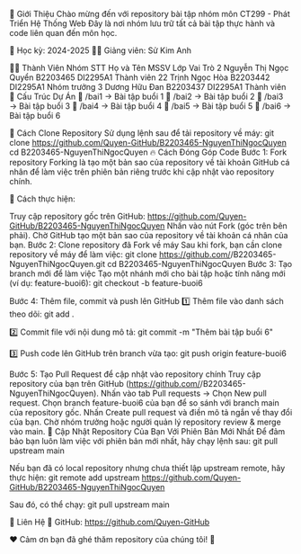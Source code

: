 📌 Giới Thiệu
Chào mừng đến với repository bài tập nhóm môn CT299 - Phát Triển Hệ Thống Web
Đây là nơi nhóm lưu trữ tất cả bài tập thực hành và code liên quan đến môn học.

📅 Học kỳ: 2024-2025
👨‍🏫 Giảng viên: Sử Kim Anh

🧑‍💻 Thành Viên Nhóm
STT	Họ và Tên	            MSSV        Lớp	        Vai Trò
2	Nguyễn Thị Ngọc Quyển	B2203465   	DI2295A1	Thành viên
22	Trịnh Ngọc Hòa          B2203442	DI2295A1	Nhóm trưởng
3	Dương Hữu Đan           B2203437	DI2295A1	Thành viên
📂 Cấu Trúc Dự Án
📁 /bai1 → Bài tập buổi 1
📁 /bai2 → Bài tập buổi 2
📁 /bai3 → Bài tập buổi 3
📁 /bai4 → Bài tập buổi 4
📁 /bai5 → Bài tập buổi 5
📁 /bai6 → Bài tập buổi 6

🚀 Cách Clone Repository
Sử dụng lệnh sau để tải repository về máy:
    git clone https://github.com/Quyen-GitHub/B2203465-NguyenThiNgocQuyen
    cd B2203465-NguyenThiNgocQuyen
🔥 Cách Đóng Góp Code
Bước 1: Fork repository
Forking là tạo một bản sao của repository về tài khoản GitHub cá nhân để làm việc trên phiên bản riêng trước khi cập nhật vào repository chính.

🔹 Cách thực hiện:

Truy cập repository gốc trên GitHub: https://github.com/Quyen-GitHub/B2203465-NguyenThiNgocQuyen
Nhấn vào nút Fork (góc trên bên phải).
Chờ GitHub tạo một bản sao của repository về tài khoản cá nhân của bạn.
Bước 2: Clone repository đã Fork về máy
Sau khi fork, bạn cần clone repository về máy để làm việc:
    git clone https://github.com/<your-username>/B2203465-NguyenThiNgocQuyen.git
    cd B2203465-NguyenThiNgocQuyen
Bước 3: Tạo branch mới để làm việc
Tạo một nhánh mới cho bài tập hoặc tính năng mới (ví dụ: feature-buoi6):
    git checkout -b feature-buoi6

Bước 4: Thêm file, commit và push lên GitHub
1️⃣ Thêm file vào danh sách theo dõi:
    git add .

2️⃣ Commit file với nội dung mô tả:
    git commit -m "Thêm bài tập buổi 6"

3️⃣ Push code lên GitHub trên branch vừa tạo:
    git push origin feature-buoi6

Bước 5: Tạo Pull Request để cập nhật vào repository chính
Truy cập repository của bạn trên GitHub (https://github.com/<your-username>/B2203465-NguyenThiNgocQuyen).
Nhấn vào tab Pull requests → Chọn New pull request.
Chọn branch feature-buoi6 của bạn để so sánh với branch main của repository gốc.
Nhấn Create pull request và điền mô tả ngắn về thay đổi của bạn.
Chờ nhóm trưởng hoặc người quản lý repository review & merge vào main.
🔄 Cập Nhật Repository Của Bạn Với Phiên Bản Mới Nhất
Để đảm bảo bạn luôn làm việc với phiên bản mới nhất, hãy chạy lệnh sau:
    git pull upstream main

Nếu bạn đã có local repository nhưng chưa thiết lập upstream remote, hãy thực hiện:
    git remote add upstream https://github.com/Quyen-GitHub/B2203465-NguyenThiNgocQuyen

Sau đó, có thể chạy:
    git pull upstream main

📧 Liên Hệ
📌 GitHub: https://github.com/Quyen-GitHub

❤️ Cảm ơn bạn đã ghé thăm repository của chúng tôi! 🚀

